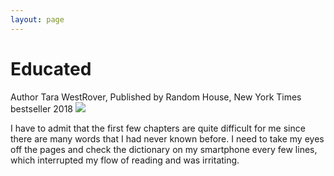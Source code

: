 ```yaml
---
layout: page
---
```


# Educated

Author Tara WestRover, Published by Random House, New York Times bestseller 2018
[![](https://images-na.ssl-images-amazon.com/images/S/compressed.photo.goodreads.com/books/1506026635i/35133922.jpg)](https://www.goodreads.com/book/show/35133922-educated#CommunityReviews)

I have to admit that the first few chapters are quite difficult for me since there are many words that I had never known before. I need to take my eyes off the pages and check the dictionary on my smartphone every few lines, which interrupted my flow of reading and was irritating. 
